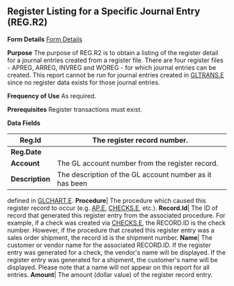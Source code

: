 ## Register Listing for a Specific Journal Entry (REG.R2)
<PageHeader />

**Form Details**
[Form Details](../REG-R2-1/README.md)

**Purpose**
The purpose of REG.R2 is to obtain a listing of the register detail for a
journal entries created from a register file. There are four register files -
APREG, ARREG, INVREG and WOREG - for which journal entries can be created.
This report cannot be run for journal entries created in
[GLTRANS.E](../GLTRANS-E/README.md) since no register data exists for those journal
entries.

**Frequency of Use**
As required.

**Prerequisites**
Register transactions must exist.

**Data Fields**

| **Reg.Id**      | The register record number.                             |
| --------------- | ------------------------------------------------------- |
| **Reg.Date**    |
| **Account**     | The GL account number from the register record.         |
| **Description** | The description of the GL account number as it has been |
defined in [GLCHART.E](../GLCHART-E/README.md).
**Procedure**|  The procedure which caused this register record to occur (e.g.
[AP.E](../AP-E/README.md), [CHECKS.E](../CHECKS-E/README.md), etc.).
**Record.Id**|  The ID of record that generated this register entry from the
associated procedure. For example, if a check was created via
[CHECKS.E](../CHECKS-E/README.md), the RECORD.ID is the check number. However, if the
procedure that created this register entry was a sales order shipment, the
record id is the shipment number.
**Name**|  The customer or vendor name for the associated RECORD.ID. If the
register entry was generated for a check, the vendor's name will be displayed.
If the register entry was generated for a shipment, the customer's name will
be displayed. Please note that a name will not appear on this report for all
entries.
**Amount**|  The amount (dollar value) of the register record entry.

<badge text= "Version 8.10.57 " vertical="middle" />

<PageFooter />
